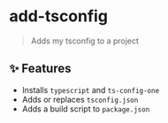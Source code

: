 # add-tsconfig

> Adds my tsconfig to a project

## :sparkles: Features

 - Installs `typescript` and `ts-config-one`
 - Adds or replaces `tsconfig.json`
 - Adds a build script to `package.json`
 
